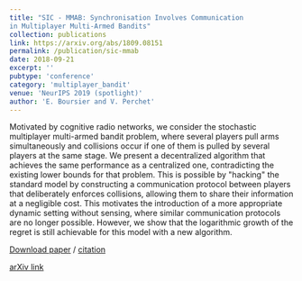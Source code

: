 ```yaml
---
title: "SIC - MMAB: Synchronisation Involves Communication
in Multiplayer Multi-Armed Bandits"
collection: publications
link: https://arxiv.org/abs/1809.08151
permalink: /publication/sic-mmab
date: 2018-09-21
excerpt: ''
pubtype: 'conference'
category: 'multiplayer_bandit'
venue: 'NeurIPS 2019 (spotlight)'
author: 'E. Boursier and V. Perchet'
---
```

Motivated by cognitive radio networks, we consider the stochastic multiplayer multi-armed bandit problem, where several players pull arms simultaneously and collisions occur if one of them is pulled by several players at the same stage.  We present a decentralized algorithm that achieves the same performance as a centralized one,  contradicting the existing lower bounds for that problem. This is possible by "hacking" the standard model by constructing a communication protocol between players that deliberately enforces collisions, allowing them to share their information at a negligible cost. 
This motivates the introduction of a more appropriate dynamic setting without sensing, where similar communication protocols are no longer possible. However, we show that the logarithmic growth of the regret is still achievable for this model with a new algorithm.


[Download paper](http://eboursier.github.io/files/sic-mmab.pdf) / [citation](http://eboursier.github.io/files/sic-mmab.bib)

[arXiv link](https://arxiv.org/abs/1809.08151)
